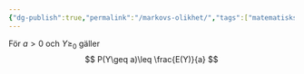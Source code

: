 ```yaml
---
{"dg-publish":true,"permalink":"/markovs-olikhet/","tags":["matematiskstatistik"]}
---
```


För $a>0$ och $Y\geq_{0}$ gäller
$$
P(Y\geq a)\leq \frac{E(Y)}{a}
$$
